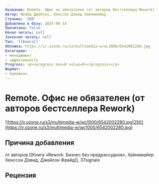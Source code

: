 ```yaml
---
Название: Remote. Офис не обязателен (от авторов бестселлера Rework)
Автор: Фрайд Джейсон, Хенссон Дэвид Хайнемайер
Страниц: '288'
Добавлена в базу: 2025-04-14
Прочитана: false
Начал читать: null
Закончил читать: null
Тип: '[[Книга]]'
Обложка: https://ir.ozone.ru/s3/multimedia-w/wc1000/6542002280.jpg
Категории:
- менеджмент
- эффективность
Progress: <p><progress max=0 value=0></progress></p>
Формат:
- бумажная
---
```

# Remote. Офис не обязателен (от авторов бестселлера Rework)

![https://ir.ozone.ru/s3/multimedia-w/wc1000/6542002280.jpg|250](https://ir.ozone.ru/s3/multimedia-w/wc1000/6542002280.jpg)

## Причина добавления

от авторов [[Книга «Rework. Бизнес без предрассудков», Хайнемайер Хенссон Дэвид, Джейсон Фрайд]], 37signals

## Рецензия